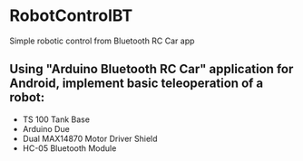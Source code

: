 # RobotControlBT

Simple robotic control from Bluetooth RC Car app

## Using "Arduino Bluetooth RC Car" application for Android, implement basic teleoperation of a robot:
  * TS 100 Tank Base
  * Arduino Due
  * Dual MAX14870 Motor Driver Shield
  * HC-05 Bluetooth Module
  
  
